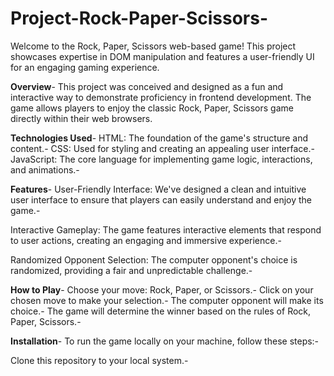 # Project-Rock-Paper-Scissors-

Welcome to the Rock, Paper, Scissors web-based game! This project showcases expertise in DOM manipulation and features a user-friendly UI for an engaging gaming experience.

**Overview**-
This project was conceived and designed as a fun and interactive way to demonstrate proficiency in frontend development. The game allows players to enjoy the classic Rock, Paper, Scissors game directly within their web browsers. 

**Technologies Used**-
HTML: The foundation of the game's structure and content.-
CSS: Used for styling and creating an appealing user interface.-
JavaScript: The core language for implementing game logic, interactions, and animations.-

**Features**-
User-Friendly Interface: We've designed a clean and intuitive user interface to ensure that players can easily understand and enjoy the game.-

Interactive Gameplay: The game features interactive elements that respond to user actions, creating an engaging and immersive experience.-

Randomized Opponent Selection: The computer opponent's choice is randomized, providing a fair and unpredictable challenge.-

**How to Play**-
Choose your move: Rock, Paper, or Scissors.-
Click on your chosen move to make your selection.-
The computer opponent will make its choice.-
The game will determine the winner based on the rules of Rock, Paper, Scissors.-


**Installation**-
To run the game locally on your machine, follow these steps:-

Clone this repository to your local system.-


